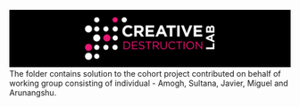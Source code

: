 ![CDL 2022 Cohort Project](../CDL_logo.jpg)
The folder contains solution to the cohort project contributed on behalf of working group consisting of individual - Amogh, Sultana, Javier, Miguel and Arunangshu.



